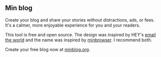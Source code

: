 ## Min blog
Create your blog and share your stories without distractions, ads, or fees. It's a calmer, more enjoyable experience for you and your readers. 

This tool is free and open source. The design was inspired by HEY's [email the world](https://www.hey.com/world/) and the name was inspired by [minbrowser](https://minbrowser.org/). I recommend both. 

Create your free blog now at [minblog.org](https://www.minblog.org/).